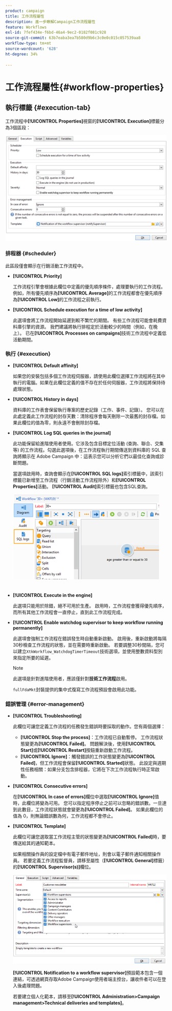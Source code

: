 ```yaml
---
product: campaign
title: 工作流程屬性
description: 進一步瞭解Campaign工作流程屬性
feature: Workflows
exl-id: 7fef434e-f6bd-46a4-9ec2-0182f081c928
source-git-commit: 63b7eaba3ea7b580d9b6c3c0e0c015c057539aa8
workflow-type: tm+mt
source-wordcount: '628'
ht-degree: 34%

---
```


# 工作流程屬性{#workflow-properties}

## 執行標籤 {#execution-tab}

工作流程中&#x200B;**[!UICONTROL Properties]**&#x200B;視窗的&#x200B;**[!UICONTROL Execution]**&#x200B;標籤分為3個區段：

![](assets/wf_execution_tab.png)

### 排程器 {#scheduler}

此區段僅會顯示在行銷活動工作流程中。

* **[!UICONTROL Priority]**

  工作流程引擎會根據此欄位中定義的優先順序條件，處理要執行的工作流程。 例如，所有優先順序為&#x200B;**[!UICONTROL Average]**&#x200B;的工作流程都會在優先順序為&#x200B;**[!UICONTROL Low]**&#x200B;的工作流程之前執行。

* **[!UICONTROL Schedule execution for a time of low activity]**

  此選項會將工作流程開始延遲到較不繁忙的期間。 有些工作流程可能會耗費資料庫引擎的資源。 我們建議將執行排程定於活動較少的時間（例如，在晚上）。 已在&#x200B;**[!UICONTROL Processes on campaigns]**&#x200B;技術工作流程中定義低活動期間。

### 執行 {#execution}

* **[!UICONTROL Default affinity]**

  如果您的安裝包括多個工作流程伺服器，請使用此欄位選擇工作流程將在其中執行的電腦。如果在此欄位定義的值不存在於任何伺服器，工作流程將保持待處理狀態。

* **[!UICONTROL History in days]**

  資料庫的工作表會保留執行專案的歷史記錄（工作、事件、記錄）。 您可以在此處定義此工作流程的封存天數：清除程序會每天刪除一次最舊的封存檔。如果此欄位的值為零，則永遠不會刪除封存檔。

* **[!UICONTROL Log SQL queries in the journal]**

  此功能保留給進階使用者使用。它涉及包含目標定位活動 (查詢、聯合、交集等) 的工作流程。勾選此選項後，在工作流程執行期間傳送到資料庫的 SQL 查詢將顯示在 Adobe Campaign 中：這表示您可以分析它們以最佳化查詢或診斷問題。

  當選項啟用時，查詢會顯示在&#x200B;**[!UICONTROL SQL logs]**&#x200B;索引標籤中，該索引標籤已新增至工作流程（行銷活動工作流程除外）和&#x200B;**[!UICONTROL Properties]**&#x200B;活動。 **[!UICONTROL Audit]**&#x200B;索引標籤也包含SQL查詢。

  ![](assets/wf_tab_log_sql.png)

* **[!UICONTROL Execute in the engine]**

  此選項只能用於除錯，絕不可用於生產。 啟用時，工作流程會獲得優先順序，而所有其他工作流程會一直停止，直到此工作流程完成。

* **[!UICONTROL Enable watchdog supervisor to keep workflow running permanently]**

  此選項會強制工作流程在錯誤發生時自動重新啟動。 啟用後，重新啟動將每隔30秒檢查工作流程的狀態，並在需要時重新啟動。 若要調整30秒間隔，您可以建立`XtkWorkflow_WatchdogTimerTimeout`技術選項，並使用整數資料型別來指定所要的延遲。

  >[!NOTE]
  >
  >此選項是針對進階使用者，應該僅針對&#x200B;**技術工作流程**&#x200B;啟用。
  >
  >`fullFdaMkt`封裝提供的集中式復寫工作流程預設會啟用此功能。

### 錯誤管理 {#error-management}

* **[!UICONTROL Troubleshooting]**

  此欄位可讓您定義工作流程的任務發生錯誤時要採取的動作。您有兩個選擇：

   * **[!UICONTROL Stop the process]**：工作流程已自動暫停。 工作流程狀態變更為&#x200B;**[!UICONTROL Failed]**。 問題解決後，使用&#x200B;**[!UICONTROL Start]**&#x200B;或&#x200B;**[!UICONTROL Restart]**&#x200B;按鈕重新啟動工作流程。
   * **[!UICONTROL Ignore]**：觸發錯誤的工作狀態變更為&#x200B;**[!UICONTROL Failed]**，但工作流程會保留&#x200B;**[!UICONTROL Started]**&#x200B;狀態。 此設定與週期性任務相關：如果分支包含排程器，它將在下次工作流程執行時正常啟動。

* **[!UICONTROL Consecutive errors]**

  在&#x200B;**[!UICONTROL In case of errors]**&#x200B;欄位中選取&#x200B;**[!UICONTROL Ignore]**&#x200B;值時，此欄位將變為可用。 您可以指定程序停止之前可以忽略的錯誤數。一旦達到此數目，工作流程狀態就會變更為&#x200B;**[!UICONTROL Failed]**。 如果此欄位的值為 0，則無論錯誤數為何，工作流程都不會停止。

* **[!UICONTROL Template]**

  此欄位可讓您選取當工作流程主管的狀態變更為&#x200B;**[!UICONTROL Failed]**&#x200B;時，要傳送給其的通知範本。

  如果相關操作員的設定檔中有電子郵件地址，則會以電子郵件通知相關操作員。 若要定義工作流程監督員，請移至屬性（**[!UICONTROL General]**&#x200B;標籤）的&#x200B;**[!UICONTROL Supervisor(s)]**&#x200B;欄位。

  ![](assets/wf-properties_select-supervisors.png)

  **[!UICONTROL Notification to a workflow supervisor]**&#x200B;預設範本包含一個連結，可透過網頁存取Adobe Campaign使用者端主控台，讓收件者可以在登入後處理問題。

  若要建立個人化範本，請移至&#x200B;**[!UICONTROL Administration>Campaign management>Technical deliveries and templates]**。
